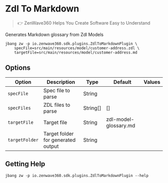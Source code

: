 # Zdl To Markdown
> 👉 ZenWave360 Helps You Create Software Easy to Understand

Generates Markdown glossary from Zdl Models

```shell
jbang zw -p io.zenwave360.sdk.plugins.ZdlToMarkdownPlugin \
    specFile=src/main/resources/model/customer-address.zdl \
    targetFile=src/main/resources/model/customer-address.md
```

## Options

| **Option**     | **Description**                    | **Type** | **Default**           | **Values** |
|----------------|------------------------------------|----------|-----------------------|------------|
| `specFile`     | Spec file to parse                 | String   |                       |            |
| `specFiles`    | ZDL files to parse                 | String[] | []                    |            |
| `targetFile`   | Target file                        | String   | zdl-model-glossary.md |            |
| `targetFolder` | Target folder for generated output | String   |                       |            |


## Getting Help

```shell
jbang zw -p io.zenwave360.sdk.plugins.ZdlToMarkdownPlugin --help
```
